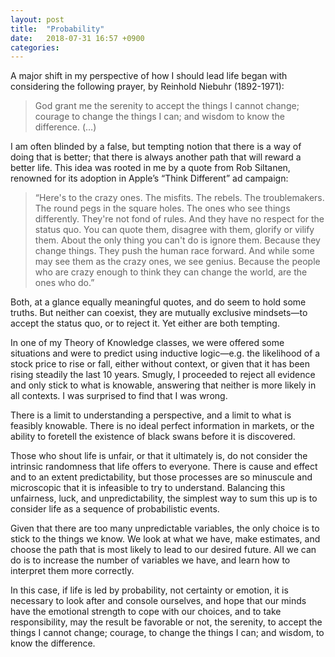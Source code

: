 ```yaml
---
layout: post
title:  "Probability"
date:   2018-07-31 16:57 +0900
categories:
---
```


A major shift in my perspective of how I should lead life began with considering the following prayer, by Reinhold Niebuhr (1892-1971):


> God grant me the serenity
to accept the things I cannot change; 
courage to change the things I can; 
and wisdom to know the difference.
(…)


I am often blinded by a false, but tempting notion that there is a way of doing that is better;  that there is always another path that will reward a better life. This idea was rooted in me by a quote from Rob Siltanen, renowned for its adoption in Apple’s “Think Different” ad campaign:


> “Here's to the crazy ones. The misfits. The rebels. The troublemakers. The round pegs in the square holes. The ones who see things differently. They're not fond of rules. And they have no respect for the status quo. You can quote them, disagree with them, glorify or vilify them. About the only thing you can't do is ignore them. Because they change things. They push the human race forward. And while some may see them as the crazy ones, we see genius. Because the people who are crazy enough to think they can change the world, are the ones who do.”


Both, at a glance equally meaningful quotes, and do seem to hold some truths. But neither can coexist, they are mutually exclusive mindsets—to accept the status quo, or to reject it. Yet either are both tempting.

In one of my Theory of Knowledge classes, we were offered some situations and were to predict using inductive logic—e.g. the likelihood of a stock price to rise or fall, either without context, or given that it has been rising steadily the last 10 years. Smugly, I proceeded to reject all evidence and only stick to what is knowable, answering that neither is more likely in all contexts. I was surprised to find that I was wrong.

There is a limit to understanding a perspective, and a limit to what is feasibly knowable. There is no ideal perfect information in markets, or the ability to foretell the existence of black swans before it is discovered.

Those who shout life is unfair, or that it ultimately is, do not consider the intrinsic randomness that life offers to everyone. There is cause and effect and to an extent predictability, but those processes are so minuscule and microscopic that it is infeasible to try to understand. Balancing this unfairness, luck, and unpredictability, the simplest way to sum this up is to consider life as a sequence of probabilistic events.

Given that there are too many unpredictable variables, the only choice is to stick to the things we know. We look at what we have, make estimates, and choose the path that is most likely to lead to our desired future. All we can do is to increase the number of variables we have, and learn how to interpret them more correctly.

In this case, if life is led by probability, not certainty or emotion, it is necessary to look after and console ourselves, and hope that our minds have the emotional strength to cope with our choices, and to take responsibility, may the result be favorable or not, the serenity, to accept the things I cannot change; courage, to change the things I can; and wisdom, to know the difference.
